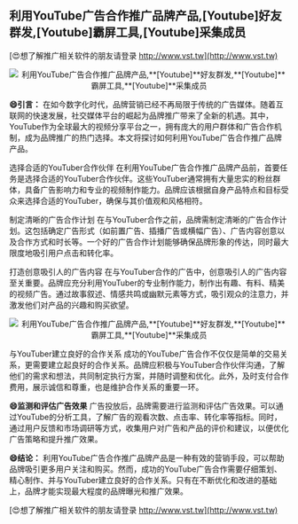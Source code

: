 ## **利用YouTube广告合作推广品牌产品,**[Youtube]**好友群发,**[Youtube]**霸屏工具,**[Youtube]**采集成员**

[😍想了解推广相关软件的朋友请登录 http://www.vst.tw](http://www.vst.tw)

 <center><img src="https://vst.tw/MP4/tuiguang/png/7.png" alt="利用YouTube广告合作推广品牌产品,**[Youtube]**好友群发,**[Youtube]**霸屏工具,**[Youtube]**采集成员"></center>

**😄引言：**
在如今数字化时代，品牌营销已经不再局限于传统的广告媒体。随着互联网的快速发展，社交媒体平台的崛起为品牌推广带来了全新的机遇。其中，YouTube作为全球最大的视频分享平台之一，拥有庞大的用户群体和广告合作机制，成为品牌推广的热门选择。本文将探讨如何利用YouTube广告合作推广品牌产品。

选择合适的YouTuber合作伙伴
在利用YouTube广告合作推广品牌产品前，首要任务是选择合适的YouTuber合作伙伴。这些YouTuber通常拥有大量忠实的粉丝群体，具备广告影响力和专业的视频制作能力。品牌应该根据自身产品特点和目标受众来选择合适的YouTuber，确保与其价值观和风格相符。

制定清晰的广告合作计划
在与YouTuber合作之前，品牌需制定清晰的广告合作计划。这包括确定广告形式（如前置广告、插播广告或横幅广告）、广告内容创意以及合作方式和时长等。一个好的广告合作计划能够确保品牌形象的传达，同时最大限度地吸引用户点击和转化率。

打造创意吸引人的广告内容
在与YouTuber合作的广告中，创意吸引人的广告内容至关重要。品牌应充分利用YouTuber的专业制作能力，制作出有趣、有料、精美的视频广告。通过故事叙述、情感共鸣或幽默元素等方式，吸引观众的注意力，并激发他们对产品的兴趣和购买欲望。

 <center><img src="https://vst.tw/MP4/tuiguang/png/1.png" alt="利用YouTube广告合作推广品牌产品,**[Youtube]**好友群发,**[Youtube]**霸屏工具,**[Youtube]**采集成员"></center>

与YouTuber建立良好的合作关系
成功的YouTube广告合作不仅仅是简单的交易关系，更需要建立起良好的合作关系。品牌应积极与YouTuber合作伙伴沟通，了解他们的需求和想法，共同制定执行方案，并随时调整和优化。此外，及时支付合作费用，展示诚信和尊重，也是维护合作关系的重要一环。

**😄监测和评估广告效果**
广告投放后，品牌需要进行监测和评估广告效果。可以通过YouTube的分析工具，了解广告的观看次数、点击率、转化率等指标。同时，通过用户反馈和市场调研等方式，收集用户对广告和产品的评价和建议，以便优化广告策略和提升推广效果。

**😄结论：**
利用YouTube广告合作推广品牌产品是一种有效的营销手段，可以帮助品牌吸引更多用户关注和购买。然而，成功的YouTube广告合作需要仔细策划、精心制作、并与YouTuber建立良好的合作关系。只有在不断优化和改进的基础上，品牌才能实现最大程度的品牌曝光和推广效果。

[😍想了解推广相关软件的朋友请登录 http://www.vst.tw](http://www.vst.tw)



